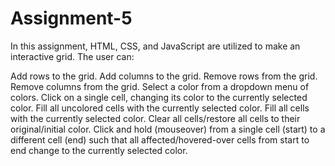 # Assignment-5
In this assignment, HTML, CSS, and JavaScript are utilized to make an interactive grid. The user can:

Add rows to the grid.
Add columns to the grid.
Remove rows from the grid.
Remove columns from the grid.
Select a color from a dropdown menu of colors.
Click on a single cell, changing its color to the currently selected color.
Fill all uncolored cells with the currently selected color.
Fill all cells with the currently selected color.
Clear all cells/restore all cells to their original/initial color.
Click and hold (mouseover) from a single cell (start) to a different cell (end) such that all affected/hovered-over cells from start to end change to the currently selected color.
